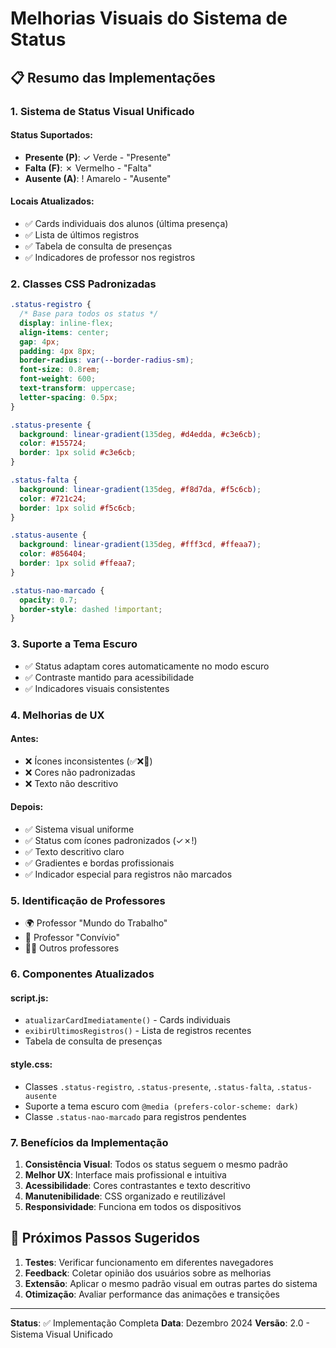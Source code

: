 # Melhorias Visuais do Sistema de Status

## 📋 Resumo das Implementações

### 1. Sistema de Status Visual Unificado

#### Status Suportados:

- **Presente (P)**: ✓ Verde - "Presente"
- **Falta (F)**: ✗ Vermelho - "Falta"
- **Ausente (A)**: ! Amarelo - "Ausente"

#### Locais Atualizados:

- ✅ Cards individuais dos alunos (última presença)
- ✅ Lista de últimos registros
- ✅ Tabela de consulta de presenças
- ✅ Indicadores de professor nos registros

### 2. Classes CSS Padronizadas

```css
.status-registro {
  /* Base para todos os status */
  display: inline-flex;
  align-items: center;
  gap: 4px;
  padding: 4px 8px;
  border-radius: var(--border-radius-sm);
  font-size: 0.8rem;
  font-weight: 600;
  text-transform: uppercase;
  letter-spacing: 0.5px;
}

.status-presente {
  background: linear-gradient(135deg, #d4edda, #c3e6cb);
  color: #155724;
  border: 1px solid #c3e6cb;
}

.status-falta {
  background: linear-gradient(135deg, #f8d7da, #f5c6cb);
  color: #721c24;
  border: 1px solid #f5c6cb;
}

.status-ausente {
  background: linear-gradient(135deg, #fff3cd, #ffeaa7);
  color: #856404;
  border: 1px solid #ffeaa7;
}

.status-nao-marcado {
  opacity: 0.7;
  border-style: dashed !important;
}
```

### 3. Suporte a Tema Escuro

- ✅ Status adaptam cores automaticamente no modo escuro
- ✅ Contraste mantido para acessibilidade
- ✅ Indicadores visuais consistentes

### 4. Melhorias de UX

#### Antes:

- ❌ Ícones inconsistentes (✅❌📝)
- ❌ Cores não padronizadas
- ❌ Texto não descritivo

#### Depois:

- ✅ Sistema visual uniforme
- ✅ Status com ícones padronizados (✓✗!)
- ✅ Texto descritivo claro
- ✅ Gradientes e bordas profissionais
- ✅ Indicador especial para registros não marcados

### 5. Identificação de Professores

- 🌍 Professor "Mundo do Trabalho"
- 🤝 Professor "Convívio"
- 👨‍🏫 Outros professores

### 6. Componentes Atualizados

#### script.js:

- `atualizarCardImediatamente()` - Cards individuais
- `exibirUltimosRegistros()` - Lista de registros recentes
- Tabela de consulta de presenças

#### style.css:

- Classes `.status-registro`, `.status-presente`, `.status-falta`, `.status-ausente`
- Suporte a tema escuro com `@media (prefers-color-scheme: dark)`
- Classe `.status-nao-marcado` para registros pendentes

### 7. Benefícios da Implementação

1. **Consistência Visual**: Todos os status seguem o mesmo padrão
2. **Melhor UX**: Interface mais profissional e intuitiva
3. **Acessibilidade**: Cores contrastantes e texto descritivo
4. **Manutenibilidade**: CSS organizado e reutilizável
5. **Responsividade**: Funciona em todos os dispositivos

## 🎯 Próximos Passos Sugeridos

1. **Testes**: Verificar funcionamento em diferentes navegadores
2. **Feedback**: Coletar opinião dos usuários sobre as melhorias
3. **Extensão**: Aplicar o mesmo padrão visual em outras partes do sistema
4. **Otimização**: Avaliar performance das animações e transições

---

**Status**: ✅ Implementação Completa
**Data**: Dezembro 2024
**Versão**: 2.0 - Sistema Visual Unificado
